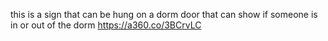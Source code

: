 this is a sign that can be hung on a dorm door that can show if someone is in or out of the dorm
https://a360.co/3BCrvLC
